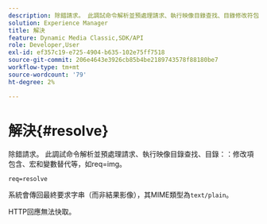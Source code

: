```yaml
---
description: 除錯請求。 此調試命令解析並預處理請求、執行映像目錄查找、目錄修改符包含、宏和變數替代等，如req=img。
solution: Experience Manager
title: 解決
feature: Dynamic Media Classic,SDK/API
role: Developer,User
exl-id: ef357c19-e725-4904-b635-102e75ff7518
source-git-commit: 206e4643e3926cb85b4be2189743578f88180be7
workflow-type: tm+mt
source-wordcount: '79'
ht-degree: 2%

---
```


# 解決{#resolve}

除錯請求。 此調試命令解析並預處理請求、執行映像目錄查找、目錄：：修改項包含、宏和變數替代等，如req=img。

`req=resolve`

系統會傳回最終要求字串（而非結果影像），其MIME類型為`text/plain`。

HTTP回應無法快取。

